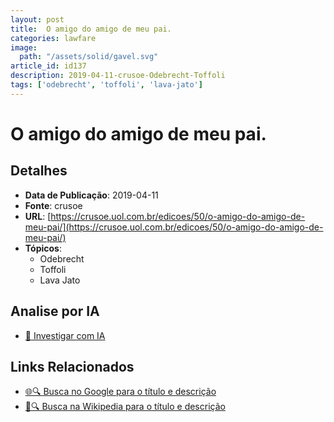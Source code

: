 ```yaml
---
layout: post
title:  O amigo do amigo de meu pai.
categories: lawfare
image: 
  path: "/assets/solid/gavel.svg"
article_id: id137
description: 2019-04-11-crusoe-Odebrecht-Toffoli
tags: ['odebrecht', 'toffoli', 'lava-jato']
---
```


# O amigo do amigo de meu pai.

## Detalhes
- **Data de Publicação**: 2019-04-11
- **Fonte**: crusoe
- **URL**: [https://crusoe.uol.com.br/edicoes/50/o-amigo-do-amigo-de-meu-pai/](https://crusoe.uol.com.br/edicoes/50/o-amigo-do-amigo-de-meu-pai/)
- **Tópicos**:
  - Odebrecht
  - Toffoli
  - Lava Jato

## Analise por IA
- [🤖 Investigar com IA](https://www.perplexity.ai/search?q=%22not%C3%ADcia%20artigo%20Brasil%22%20O%20amigo%20do%20amigo%20de%20meu%20pai.%20crusoe%202019-04-11)

## Links Relacionados
- [🌐🔍 Busca no Google para o título e descrição](https://www.google.com/search?q=%22not%C3%ADcia%20artigo%20Brasil%22%20O%20amigo%20do%20amigo%20de%20meu%20pai.%20crusoe%202019-04-11)
- [📖🔍 Busca na Wikipedia para o título e descrição](https://pt.wikipedia.org/w/index.php?search=%22not%C3%ADcia%20artigo%20Brasil%22%20O%20amigo%20do%20amigo%20de%20meu%20pai.%20crusoe%202019-04-11)


